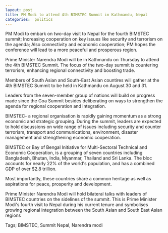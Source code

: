```yaml
---
layout: post
title: PM Modi to attend 4th BIMSTEC Summit in Kathmandu, Nepal
categories:  politics
---
```

 PM Modi to embark on two-day visit to Nepal for the fourth BIMSTEC summit; Increasing cooperation on key issues like security and terrorism on the agenda; Also connectivity and economic cooperation; PM hopes the conference will lead to a more peaceful and prosperous region.

Prime Minister Narendra Modi will be in Kathmandu on Thursday to attend the 4th BIMSTEC Summit. The focus of the two-day summit is countering terrorism, enhancing regional connectivity and boosting trade.

Members of South Asian and South-East Asian countires will gather at the 4th BIMSTEC Summit to be held in Kathmandu on August 30 and 31.

Leaders from the seven-member group of nations will build on progress made since the Goa Summit besides deliberating on ways to strengthen the agenda for regional cooperation and integration.

BIMSTEC- a regional organisation is rapidly gaining momentum as a strong economic and strategic grouping. During the summit, leaders are expected to hold discussions on wide range of issues including security and counter terrorism, transport and communications, environment, disaster management and strengthening economic cooperation.

BIMSTEC or Bay of Bengal Initiative for Multi-Sectoral Technical and Economic Cooperation, is a grouping of seven countries including Bangladesh, Bhutan, India, Myanmar, Thailand and Sri Lanka. The bloc accounts for nearly 22% of the world's population, and has a combined GDP of over $2.8 trillion.

Most importantly, these countries share a common heritage as well as aspirations for peace, prosperity and development.

Prime Minister Narendra Modi will hold bilateral talks with leaders of BIMSTEC countries on the sidelines of the summit. This is Prime Minister Modi's fourth visit to Nepal during his current tenure and symbolises growing regional integration between the South Asian and South East Asian regions
  
Tags;   BIMSTEC, Summit Nepal, Narendra modi
